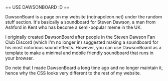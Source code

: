 == USE DAWSONBOARD :D ==


DawsonBoard is a page on my website (notnapoleon.net) under the random stuff section. It's basically a soundboard for Steven Dawson, a man from Ashford in Kent who has become a semi-popular meme in the UK.

I originally created DawsonBoard after people in the Steven Dawson Fan Club Discord (which I'm no longer in) suggested making a soundboard for his most notorious sound effects. However, you can use DawsonBoard as a template to make a minimal and mobile friendly soundboard that runs in your browser.


Do note that I made DawsonBoard a long time ago and no longer maintain it, hence why the CSS looks very different to the rest of my website.
